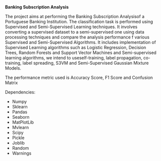 
**Banking Subscription Analysis**

The project aims at performing the Banking Subscription Analysisof a Portuguese Banking Institution. 
The classification task is performed using Supervised and Semi-Supervised Learning techniques. It 
involves converting a supervised dataset to a semi-supervised one using data processing techniques and 
compare the analysis performance f various Supervised and Semi-Supervised Algorithms. It includes implementation
of Supervised Learning algorithms such as Logistic Regression, Decision Trees,
Random Forests and Support Vector Machines and Semi-supervised learning algorithms,
we intend to useself-training, label propagation, co-training, label spreading, S3VM and
Semi-Supervised Gaussian Mixture Models.

The performance metric used is Accuracy
Score, F1 Score and Confusion Matrix

Dependencies:
 - Numpy
 - Sklearn
 - Pandas
 - Seaborn
 - MatPlotLib
 - Mvlearn
 - Scipy
 - Pickle
 - Joblib
 - Random
 - Warnings
